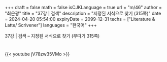 +++
draft = false
math = false
isCJKLanguage = true
url = "m/46"
author = "최은광"
title = "37강 | 검색"
description = "지정된 서식으로 찾기 (315쪽)"
date = 2024-04-20 05:54:00
expiryDate = 2099-12-31
techs = ["Literature & Latte/ Scrivener"]
languages = "한국어"
+++

37강 | 검색 – 지정된 서식으로 찾기 (무따기 315쪽)

<!--more--> 

#

{{< youtube jV78zw35VMo >}}

#